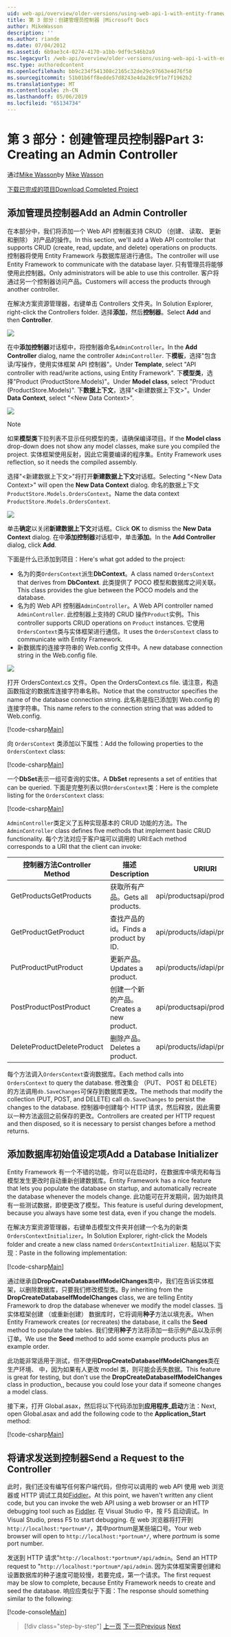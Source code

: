 ```yaml
---
uid: web-api/overview/older-versions/using-web-api-1-with-entity-framework-5/using-web-api-with-entity-framework-part-3
title: 第 3 部分：创建管理员控制器 |Microsoft Docs
author: MikeWasson
description: ''
ms.author: riande
ms.date: 07/04/2012
ms.assetid: 6b9ae3c4-0274-4170-a1bb-9df9c546b2a9
msc.legacyurl: /web-api/overview/older-versions/using-web-api-1-with-entity-framework-5/using-web-api-with-entity-framework-part-3
msc.type: authoredcontent
ms.openlocfilehash: bb9c234f541308c2165c32de29c97663e4d76f50
ms.sourcegitcommit: 51b01b6ff8edde57d8243e4da28c9f1e7f1962b2
ms.translationtype: MT
ms.contentlocale: zh-CN
ms.lasthandoff: 05/06/2019
ms.locfileid: "65134734"
---
```

# <a name="part-3-creating-an-admin-controller"></a><span data-ttu-id="32dc5-102">第 3 部分：创建管理员控制器</span><span class="sxs-lookup"><span data-stu-id="32dc5-102">Part 3: Creating an Admin Controller</span></span>

<span data-ttu-id="32dc5-103">通过[Mike Wasson](https://github.com/MikeWasson)</span><span class="sxs-lookup"><span data-stu-id="32dc5-103">by [Mike Wasson](https://github.com/MikeWasson)</span></span>

[<span data-ttu-id="32dc5-104">下载已完成的项目</span><span class="sxs-lookup"><span data-stu-id="32dc5-104">Download Completed Project</span></span>](http://code.msdn.microsoft.com/ASP-NET-Web-API-with-afa30545)

## <a name="add-an-admin-controller"></a><span data-ttu-id="32dc5-105">添加管理员控制器</span><span class="sxs-lookup"><span data-stu-id="32dc5-105">Add an Admin Controller</span></span>

<span data-ttu-id="32dc5-106">在本部分中，我们将添加一个 Web API 控制器支持 CRUD （创建、 读取、 更新和删除） 对产品的操作。</span><span class="sxs-lookup"><span data-stu-id="32dc5-106">In this section, we'll add a Web API controller that supports CRUD (create, read, update, and delete) operations on products.</span></span> <span data-ttu-id="32dc5-107">控制器将使用 Entity Framework 与数据库层进行通信。</span><span class="sxs-lookup"><span data-stu-id="32dc5-107">The controller will use Entity Framework to communicate with the database layer.</span></span> <span data-ttu-id="32dc5-108">只有管理员将能够使用此控制器。</span><span class="sxs-lookup"><span data-stu-id="32dc5-108">Only administrators will be able to use this controller.</span></span> <span data-ttu-id="32dc5-109">客户将通过另一个控制器访问产品。</span><span class="sxs-lookup"><span data-stu-id="32dc5-109">Customers will access the products through another controller.</span></span>

<span data-ttu-id="32dc5-110">在解决方案资源管理器，右键单击 Controllers 文件夹。</span><span class="sxs-lookup"><span data-stu-id="32dc5-110">In Solution Explorer, right-click the Controllers folder.</span></span> <span data-ttu-id="32dc5-111">选择**添加**，然后**控制器**。</span><span class="sxs-lookup"><span data-stu-id="32dc5-111">Select **Add** and then **Controller**.</span></span>

![](using-web-api-with-entity-framework-part-3/_static/image1.png)

<span data-ttu-id="32dc5-112">在中**添加控制器**对话框中，将控制器命名`AdminController`。</span><span class="sxs-lookup"><span data-stu-id="32dc5-112">In the **Add Controller** dialog, name the controller `AdminController`.</span></span> <span data-ttu-id="32dc5-113">下**模板**，选择&quot;包含读/写操作，使用实体框架 API 控制器&quot;。</span><span class="sxs-lookup"><span data-stu-id="32dc5-113">Under **Template**, select &quot;API controller with read/write actions, using Entity Framework&quot;.</span></span> <span data-ttu-id="32dc5-114">下**模型类**，选择"Product (ProductStore.Models)"。</span><span class="sxs-lookup"><span data-stu-id="32dc5-114">Under **Model class**, select "Product (ProductStore.Models)".</span></span> <span data-ttu-id="32dc5-115">下**数据上下文**，选择"&lt;新建数据上下文&gt;"。</span><span class="sxs-lookup"><span data-stu-id="32dc5-115">Under **Data Context**, select "&lt;New Data Context&gt;".</span></span>

![](using-web-api-with-entity-framework-part-3/_static/image2.png)

> [!NOTE]
> <span data-ttu-id="32dc5-116">如果**模型类**下拉列表不显示任何模型的类，请确保编译项目。</span><span class="sxs-lookup"><span data-stu-id="32dc5-116">If the **Model class** drop-down does not show any model classes, make sure you compiled the project.</span></span> <span data-ttu-id="32dc5-117">实体框架使用反射，因此它需要编译的程序集。</span><span class="sxs-lookup"><span data-stu-id="32dc5-117">Entity Framework uses reflection, so it needs the compiled assembly.</span></span>

<span data-ttu-id="32dc5-118">选择"&lt;新建数据上下文&gt;"将打开**新建数据上下文**对话框。</span><span class="sxs-lookup"><span data-stu-id="32dc5-118">Selecting "&lt;New Data Context&gt;" will open the **New Data Context** dialog.</span></span> <span data-ttu-id="32dc5-119">命名的数据上下文`ProductStore.Models.OrdersContext`。</span><span class="sxs-lookup"><span data-stu-id="32dc5-119">Name the data context `ProductStore.Models.OrdersContext`.</span></span>

![](using-web-api-with-entity-framework-part-3/_static/image3.png)

<span data-ttu-id="32dc5-120">单击**确定**以关闭**新建数据上下文**对话框。</span><span class="sxs-lookup"><span data-stu-id="32dc5-120">Click **OK** to dismiss the **New Data Context** dialog.</span></span> <span data-ttu-id="32dc5-121">在中**添加控制器**对话框中，单击**添加**。</span><span class="sxs-lookup"><span data-stu-id="32dc5-121">In the **Add Controller** dialog, click **Add**.</span></span>

<span data-ttu-id="32dc5-122">下面是什么已添加到项目：</span><span class="sxs-lookup"><span data-stu-id="32dc5-122">Here's what got added to the project:</span></span>

- <span data-ttu-id="32dc5-123">名为的类`OrdersContext`派生**DbContext**。</span><span class="sxs-lookup"><span data-stu-id="32dc5-123">A class named `OrdersContext` that derives from **DbContext**.</span></span> <span data-ttu-id="32dc5-124">此类提供了 POCO 模型和数据库之间关联。</span><span class="sxs-lookup"><span data-stu-id="32dc5-124">This class provides the glue between the POCO models and the database.</span></span>
- <span data-ttu-id="32dc5-125">名为的 Web API 控制器`AdminController`。</span><span class="sxs-lookup"><span data-stu-id="32dc5-125">A Web API controller named `AdminController`.</span></span> <span data-ttu-id="32dc5-126">此控制器上支持的 CRUD 操作`Product`实例。</span><span class="sxs-lookup"><span data-stu-id="32dc5-126">This controller supports CRUD operations on `Product` instances.</span></span> <span data-ttu-id="32dc5-127">它使用`OrdersContext`类与实体框架进行通信。</span><span class="sxs-lookup"><span data-stu-id="32dc5-127">It uses the `OrdersContext` class to communicate with Entity Framework.</span></span>
- <span data-ttu-id="32dc5-128">新数据库的连接字符串的 Web.config 文件中。</span><span class="sxs-lookup"><span data-stu-id="32dc5-128">A new database connection string in the Web.config file.</span></span>

![](using-web-api-with-entity-framework-part-3/_static/image4.png)

<span data-ttu-id="32dc5-129">打开 OrdersContext.cs 文件。</span><span class="sxs-lookup"><span data-stu-id="32dc5-129">Open the OrdersContext.cs file.</span></span> <span data-ttu-id="32dc5-130">请注意，构造函数指定的数据库连接字符串名称。</span><span class="sxs-lookup"><span data-stu-id="32dc5-130">Notice that the constructor specifies the name of the database connection string.</span></span> <span data-ttu-id="32dc5-131">此名称是指已添加到 Web.config 的连接字符串。</span><span class="sxs-lookup"><span data-stu-id="32dc5-131">This name refers to the connection string that was added to Web.config.</span></span>

[!code-csharp[Main](using-web-api-with-entity-framework-part-3/samples/sample1.cs)]

<span data-ttu-id="32dc5-132">向 `OrdersContext` 类添加以下属性：</span><span class="sxs-lookup"><span data-stu-id="32dc5-132">Add the following properties to the `OrdersContext` class:</span></span>

[!code-csharp[Main](using-web-api-with-entity-framework-part-3/samples/sample2.cs)]

<span data-ttu-id="32dc5-133">一个**DbSet**表示一组可查询的实体。</span><span class="sxs-lookup"><span data-stu-id="32dc5-133">A **DbSet** represents a set of entities that can be queried.</span></span> <span data-ttu-id="32dc5-134">下面是完整列表以供`OrdersContext`类：</span><span class="sxs-lookup"><span data-stu-id="32dc5-134">Here is the complete listing for the `OrdersContext` class:</span></span>

[!code-csharp[Main](using-web-api-with-entity-framework-part-3/samples/sample3.cs)]

<span data-ttu-id="32dc5-135">`AdminController`类定义了五种实现基本的 CRUD 功能的方法。</span><span class="sxs-lookup"><span data-stu-id="32dc5-135">The `AdminController` class defines five methods that implement basic CRUD functionality.</span></span> <span data-ttu-id="32dc5-136">每个方法对应于客户端可以调用的 URI:</span><span class="sxs-lookup"><span data-stu-id="32dc5-136">Each method corresponds to a URI that the client can invoke:</span></span>

| <span data-ttu-id="32dc5-137">控制器方法</span><span class="sxs-lookup"><span data-stu-id="32dc5-137">Controller Method</span></span> | <span data-ttu-id="32dc5-138">描述</span><span class="sxs-lookup"><span data-stu-id="32dc5-138">Description</span></span> | <span data-ttu-id="32dc5-139">URI</span><span class="sxs-lookup"><span data-stu-id="32dc5-139">URI</span></span> | <span data-ttu-id="32dc5-140">HTTP 方法</span><span class="sxs-lookup"><span data-stu-id="32dc5-140">HTTP Method</span></span> |
| --- | --- | --- | --- |
| <span data-ttu-id="32dc5-141">GetProducts</span><span class="sxs-lookup"><span data-stu-id="32dc5-141">GetProducts</span></span> | <span data-ttu-id="32dc5-142">获取所有产品。</span><span class="sxs-lookup"><span data-stu-id="32dc5-142">Gets all products.</span></span> | <span data-ttu-id="32dc5-143">api/products</span><span class="sxs-lookup"><span data-stu-id="32dc5-143">api/products</span></span> | <span data-ttu-id="32dc5-144">GET</span><span class="sxs-lookup"><span data-stu-id="32dc5-144">GET</span></span> |
| <span data-ttu-id="32dc5-145">GetProduct</span><span class="sxs-lookup"><span data-stu-id="32dc5-145">GetProduct</span></span> | <span data-ttu-id="32dc5-146">查找产品的 id。</span><span class="sxs-lookup"><span data-stu-id="32dc5-146">Finds a product by ID.</span></span> | <span data-ttu-id="32dc5-147">api/products/*id*</span><span class="sxs-lookup"><span data-stu-id="32dc5-147">api/products/*id*</span></span> | <span data-ttu-id="32dc5-148">GET</span><span class="sxs-lookup"><span data-stu-id="32dc5-148">GET</span></span> |
| <span data-ttu-id="32dc5-149">PutProduct</span><span class="sxs-lookup"><span data-stu-id="32dc5-149">PutProduct</span></span> | <span data-ttu-id="32dc5-150">更新产品。</span><span class="sxs-lookup"><span data-stu-id="32dc5-150">Updates a product.</span></span> | <span data-ttu-id="32dc5-151">api/products/*id*</span><span class="sxs-lookup"><span data-stu-id="32dc5-151">api/products/*id*</span></span> | <span data-ttu-id="32dc5-152">PUT</span><span class="sxs-lookup"><span data-stu-id="32dc5-152">PUT</span></span> |
| <span data-ttu-id="32dc5-153">PostProduct</span><span class="sxs-lookup"><span data-stu-id="32dc5-153">PostProduct</span></span> | <span data-ttu-id="32dc5-154">创建一个新的产品。</span><span class="sxs-lookup"><span data-stu-id="32dc5-154">Creates a new product.</span></span> | <span data-ttu-id="32dc5-155">api/products</span><span class="sxs-lookup"><span data-stu-id="32dc5-155">api/products</span></span> | <span data-ttu-id="32dc5-156">发布</span><span class="sxs-lookup"><span data-stu-id="32dc5-156">POST</span></span> |
| <span data-ttu-id="32dc5-157">DeleteProduct</span><span class="sxs-lookup"><span data-stu-id="32dc5-157">DeleteProduct</span></span> | <span data-ttu-id="32dc5-158">删除产品。</span><span class="sxs-lookup"><span data-stu-id="32dc5-158">Deletes a product.</span></span> | <span data-ttu-id="32dc5-159">api/products/*id*</span><span class="sxs-lookup"><span data-stu-id="32dc5-159">api/products/*id*</span></span> | <span data-ttu-id="32dc5-160">DELETE</span><span class="sxs-lookup"><span data-stu-id="32dc5-160">DELETE</span></span> |

<span data-ttu-id="32dc5-161">每个方法调入`OrdersContext`查询数据库。</span><span class="sxs-lookup"><span data-stu-id="32dc5-161">Each method calls into `OrdersContext` to query the database.</span></span> <span data-ttu-id="32dc5-162">修改集合 （PUT、 POST 和 DELETE） 的方法调用`db.SaveChanges`可保存到数据库更改。</span><span class="sxs-lookup"><span data-stu-id="32dc5-162">The methods that modify the collection (PUT, POST, and DELETE) call `db.SaveChanges` to persist the changes to the database.</span></span> <span data-ttu-id="32dc5-163">控制器中创建每个 HTTP 请求，然后释放，因此需要以一种方法返回之前保存的更改。</span><span class="sxs-lookup"><span data-stu-id="32dc5-163">Controllers are created per HTTP request and then disposed, so it is necessary to persist changes before a method returns.</span></span>

## <a name="add-a-database-initializer"></a><span data-ttu-id="32dc5-164">添加数据库初始值设定项</span><span class="sxs-lookup"><span data-stu-id="32dc5-164">Add a Database Initializer</span></span>

<span data-ttu-id="32dc5-165">Entity Framework 有一个不错的功能，你可以在启动时，在数据库中填充和每当模型发生更改时自动重新创建数据库。</span><span class="sxs-lookup"><span data-stu-id="32dc5-165">Entity Framework has a nice feature that lets you populate the database on startup, and automatically recreate the database whenever the models change.</span></span> <span data-ttu-id="32dc5-166">此功能可在开发期间，因为始终具有一些测试数据，即使更改了模型。</span><span class="sxs-lookup"><span data-stu-id="32dc5-166">This feature is useful during development, because you always have some test data, even if you change the models.</span></span>

<span data-ttu-id="32dc5-167">在解决方案资源管理器，右键单击模型文件夹并创建一个名为的新类`OrdersContextInitializer`。</span><span class="sxs-lookup"><span data-stu-id="32dc5-167">In Solution Explorer, right-click the Models folder and create a new class named `OrdersContextInitializer`.</span></span> <span data-ttu-id="32dc5-168">粘贴以下实现：</span><span class="sxs-lookup"><span data-stu-id="32dc5-168">Paste in the following implementation:</span></span>

[!code-csharp[Main](using-web-api-with-entity-framework-part-3/samples/sample4.cs)]

<span data-ttu-id="32dc5-169">通过继承自**DropCreateDatabaseIfModelChanges**类中，我们在告诉实体框架，以删除数据库，只要我们修改模型类。</span><span class="sxs-lookup"><span data-stu-id="32dc5-169">By inheriting from the **DropCreateDatabaseIfModelChanges** class, we are telling Entity Framework to drop the database whenever we modify the model classes.</span></span> <span data-ttu-id="32dc5-170">当实体框架创建 （或重新创建） 数据库时，它将调用**种子**方法以填充表。</span><span class="sxs-lookup"><span data-stu-id="32dc5-170">When Entity Framework creates (or recreates) the database, it calls the **Seed** method to populate the tables.</span></span> <span data-ttu-id="32dc5-171">我们使用**种子**方法将添加一些示例产品以及示例订单。</span><span class="sxs-lookup"><span data-stu-id="32dc5-171">We use the **Seed** method to add some example products plus an example order.</span></span>

<span data-ttu-id="32dc5-172">此功能非常适用于测试，但不使用**DropCreateDatabaseIfModelChanges**类在生产环境、 中，因为如果有人更改 model 类，则可能会丢失数据。</span><span class="sxs-lookup"><span data-stu-id="32dc5-172">This feature is great for testing, but don't use the **DropCreateDatabaseIfModelChanges** class in production,, because you could lose your data if someone changes a model class.</span></span>

<span data-ttu-id="32dc5-173">接下来，打开 Global.asax，然后将以下代码添加到**应用程序\_启动**方法：</span><span class="sxs-lookup"><span data-stu-id="32dc5-173">Next, open Global.asax and add the following code to the **Application\_Start** method:</span></span>

[!code-csharp[Main](using-web-api-with-entity-framework-part-3/samples/sample5.cs)]

## <a name="send-a-request-to-the-controller"></a><span data-ttu-id="32dc5-174">将请求发送到控制器</span><span class="sxs-lookup"><span data-stu-id="32dc5-174">Send a Request to the Controller</span></span>

<span data-ttu-id="32dc5-175">此时，我们还没有编写任何客户端代码，但你可以调用的 web API 使用 web 浏览器或 HTTP 调试工具如[Fiddler](http://www.fiddler2.com/fiddler2/)。</span><span class="sxs-lookup"><span data-stu-id="32dc5-175">At this point, we haven't written any client code, but you can invoke the web API using a web browser or an HTTP debugging tool such as [Fiddler](http://www.fiddler2.com/fiddler2/).</span></span> <span data-ttu-id="32dc5-176">在 Visual Studio 中，按 F5 启动调试。</span><span class="sxs-lookup"><span data-stu-id="32dc5-176">In Visual Studio, press F5 to start debugging.</span></span> <span data-ttu-id="32dc5-177">在 web 浏览器将打开到`http://localhost:*portnum*/`，其中*portnum*是某些端口号。</span><span class="sxs-lookup"><span data-stu-id="32dc5-177">Your web browser will open to `http://localhost:*portnum*/`, where *portnum* is some port number.</span></span>

<span data-ttu-id="32dc5-178">发送到 HTTP 请求"`http://localhost:*portnum*/api/admin`。</span><span class="sxs-lookup"><span data-stu-id="32dc5-178">Send an HTTP request to "`http://localhost:*portnum*/api/admin`.</span></span> <span data-ttu-id="32dc5-179">因为实体框架需要创建和设置数据库的种子速度可能较慢，若要完成，第一个请求。</span><span class="sxs-lookup"><span data-stu-id="32dc5-179">The first request may be slow to complete, because Entity Framework needs to create and seed the database.</span></span> <span data-ttu-id="32dc5-180">响应应类似于下面：</span><span class="sxs-lookup"><span data-stu-id="32dc5-180">The response should something similar to the following:</span></span>

[!code-console[Main](using-web-api-with-entity-framework-part-3/samples/sample6.cmd)]

> [!div class="step-by-step"]
> <span data-ttu-id="32dc5-181">[上一页](using-web-api-with-entity-framework-part-2.md)
> [下一页](using-web-api-with-entity-framework-part-4.md)</span><span class="sxs-lookup"><span data-stu-id="32dc5-181">[Previous](using-web-api-with-entity-framework-part-2.md)
[Next](using-web-api-with-entity-framework-part-4.md)</span></span>

